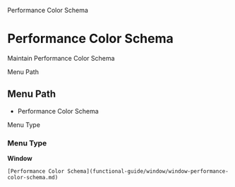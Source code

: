 
Performance Color Schema
# Performance Color Schema


Maintain Performance Color Schema

Menu Path
## Menu Path



- Performance Color Schema

Menu Type
### Menu Type

**Window**


```
[Performance Color Schema](functional-guide/window/window-performance-color-schema.md)
```